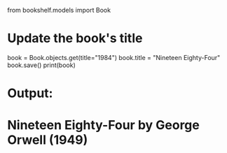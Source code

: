 from bookshelf.models import Book

# Update the book's title
book = Book.objects.get(title="1984")
book.title = "Nineteen Eighty-Four"
book.save()
print(book)

# Output:
# Nineteen Eighty-Four by George Orwell (1949)
